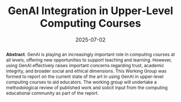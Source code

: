 ---
title: "GenAI Integration in Upper-Level Computing Courses"
authors: '<i>Dennis J Bouvier, Bruno Pereira Cipriano, Richard Glassey, Raymond Pettit, Emma Anderson, Anastasia Birillo, Ryan Dougherty, Orit Hazzan, Olga Petrovska, Nuno Pombo, Ebrahim Rahimi, Charanya Ramakrishnan, Alexander Steinmaurer, Shubbhi Taneja, Muhammad Usman, Annapurna Vadaparty, Govindha Ramaiah Yeluripati</i>'
status: "accepted"
collection: publications
permalink: /publications/2025-07-02-genAI-working-group
date: 2025-07-02
venue: "<b>ITiCSE'25</b>"
pdf: "https://nbirillo.github.io/files/iticse2025-working-group.pdf"
level: 'A'
counter_id: 'C19'
abstract: "<p><b>Abstract</b>. GenAI is playing an increasingly important role in computing courses at all levels, offering new opportunities to support teaching and learning. However, using GenAI effectively raises important concerns regarding trust, academic integrity, and broader social and ethical dimensions. This Working Group was formed to report on the current state of the art in using GenAI in upper-level computing courses to aid educators. The working group will undertake a methodological review of published work and solicit input from the computing educational community as part of the report.</p>"
---